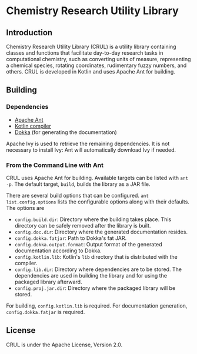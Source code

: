 #   Chemistry Research Utility Library

##  Introduction

Chemistry Research Utility Library (CRUL) is a utility library containing
classes and functions that facilitate day-to-day research tasks in
computational chemistry, such as converting units of measure, representing a
chemical species, rotating coordinates, rudimentary fuzzy numbers, and others.
CRUL is developed in Kotlin and uses Apache Ant for building.


##  Building

### Dependencies

* [Apache Ant](http://ant.apache.org/)
* [Kotlin compiler](http://kotlinlang.org/docs/tutorials/command-line.html)
* [Dokka](https://github.com/Kotlin/dokka) (for generating the documentation)

Apache Ivy is used to retrieve the remaining dependencies. It is not necessary
to install Ivy: Ant will automatically download Ivy if needed.


### From the Command Line with Ant

CRUL uses Apache Ant for building. Available targets can be listed with `ant
-p`. The default target, `build`, builds the library as a JAR file.

There are several build options that can be configured. `ant
list.config.options` lists the configurable options along with their defaults.
The options are

* `config.build.dir`: Directory where the building takes place. This directory
  can be safely removed after the library is built.
* `config.doc.dir`: Directory where the generated documentation resides.
* `config.dokka.fatjar`: Path to Dokka's fat JAR.
* `config.dokka.output.format`: Output format of the generated documentation
  according to Dokka.
* `config.kotlin.lib`: Kotlin's `lib` directory that is distributed with the
  compiler.
* `config.lib.dir`: Directory where dependencies are to be stored. The
  dependencies are used in building the library and for using the packaged
  library afterward.
* `config.proj.jar.dir`: Directory where the packaged library will be stored.

For building, `config.kotlin.lib` is required. For documentation generation,
`config.dokka.fatjar` is required.

## License

CRUL is under the Apache License, Version 2.0.
